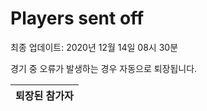 # Players sent off
최종 업데이트: 2020년 12월 14일 08시 30분


경기 중 오류가 발생하는 경우 자동으로 퇴장됩니다.


| 퇴장된 참가자 |
|:---:|